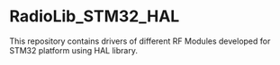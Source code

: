 # RadioLib_STM32_HAL
This repository contains drivers of different RF Modules developed for STM32 platform using HAL library. 
